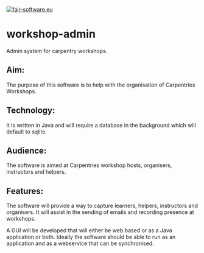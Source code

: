 [![fair-software.eu](https://img.shields.io/badge/fair--software.eu-%E2%97%8F%20%20%E2%97%8F%20%20%E2%97%8B%20%20%E2%97%8F%20%20%E2%97%8B-orange)](https://fair-software.eu)

# workshop-admin
Admin system for carpentry workshops.

## Aim:
The purpose of this software is to help with the organisation of Carpentries 
Workshops. 

## Technology:
It is written in Java and will require a database in the background 
which will default to sqlite.

## Audience:
The software is aimed at Carpentries workshop hosts, organisers, instructors and helpers.

## Features:
The software will provide a way to capture learners, helpers, instructors and 
organisers. It will assist in the sending of emails and recording presence at 
workshops.

A GUI will be developed that will either be web based or as a Java application 
or both. Ideally the software should be able to run as an application and as
 a webservice that can be synchronised.

